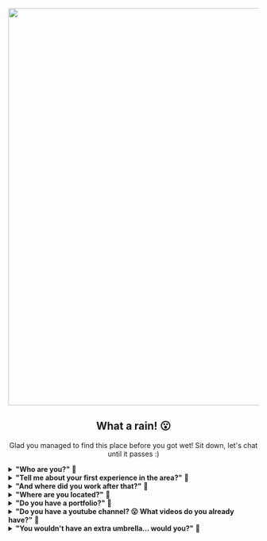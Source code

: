 <div align="center">
  
<img src="https://giffiles.alphacoders.com/131/13166.gif" width="800px" />

## **What a rain! 😮** 

</div>

<div align="center">
<p>Glad you managed to find this place before you got wet! Sit down, let's chat until it passes :)</p>
</div>

<details>
<summary><b>"Who are you?"</b> 💬</summary><br>

🎙️ I started my IT career in 2021 through the Up!Tech program, Riachuelo's career accelerator, where I was selected among several candidates for an intensive 3-month immersion in systems development. My performance led to my hiring by Banco Midway, and since then I have been specializing in building systems, always focusing on applying best practices to ensure code that is readable, efficient, and easy to maintain.

</details>

<details>
<summary><b>"Tell me about your first experience in the area?"</b> 💬</summary><br>

🎙️ Banco Midway | Open Finance Squad

- Developed and integrated RESTful microservices using PostgreSQL and AWS, meeting the requirements of Open Banking Phase 1 established by BACEN (Brazilian Central Bank).

- Collaborated in creating a proof of concept (PoC) project for the developers' portal, automating Swagger uploads to AWS S3.

- Implemented unit and integration tests, ensuring the robustness of critical functionalities such as PIX payments.

</details>

<details>
<summary><b>"And where did you work after that?"</b> 💬</summary><br>

🎙️ Ília | Client: Mio Vinci Partners

- Contributed to the evolution and maintenance of RESTful microservices in the private pension context, using Spring Boot with Hibernate/JPA and integrations with AWS services such as DynamoDB, SQS, and S3.

- Implemented features such as automatic email triggering via SQS, enhanced security with Captcha on authentication endpoints, optimized APIs for displaying plans in the app, and calculated minimum contributions. Also fixed bugs in sensitive endpoints related to portability and balance visualization, among other activities.

- Authored around 35 articles on the corporate wiki covering topics such as best practices (code and branch naming conventions; commit standards; logging patterns; Checkstyle; RESTful APIs), tools (AWS DynamoDB, SQS), and private pension domain knowledge (PGBL/VGBL, tax regimes), with a focus on clear documentation and practical application for development teams.

- Invited by the CTO, Corporate Architect, and Tech Manager to lead technical meetings for three months, where I shared clean code practices, suggested improvements to internal workflows, and led process standardization initiatives. Among the results, I highlight the proposal to create specific tasks for functionality validation in the development (DEV) environment before moving to the next stage, which significantly reduced the incidence of bugs and was recognized by the QA team, who reported a considerable decrease in rework.

</details>

<details>
<summary><b>"Where are you located?"</b> 💬</summary><br>

🎙️ São Paulo - Brazil

</details>

<details>
<summary><b>"Do you have a portfolio?"</b> 💬</summary><br>

🎙️ [ramacciotti.github.io/portfolio](https://ramacciotti.github.io/portfolio)

</details>
<details>
<summary><b>"Do you have a youtube channel? 😮 What videos do you already have?"</b> 💬</summary><br>

🎙️ https://www.youtube.com/watch?v=QRcKssfvLGI&list=PLPFt6QtsNGKgNpKHY25fWkfadZBfMiDxg

</details>
<details>

<summary><b>"You wouldn't have an extra umbrella... would you?"</b> 💬</summary><br>     

🎙️ I don´t have one :( But you can stay as long as you like! 

</details><br>
